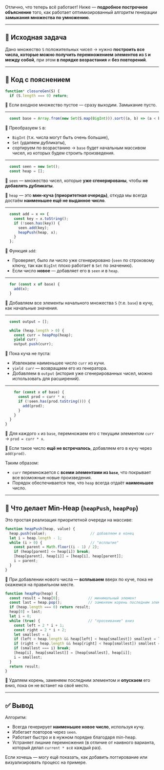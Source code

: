 Отлично, что теперь всё работает! Ниже — **подробное построчное объяснение** того, как работает оптимизированный алгоритм генерации **замыкания множества по умножению**.

---

## 🔢 Исходная задача

Дано множество `S` положительных чисел → нужно **построить все числа, которые можно получить перемножением элементов из `S` и между собой**, при этом **в порядке возрастания** и **без повторений**.

---

## 📜 Код с пояснением

```js
function* closureGen(S) {
  if (S.length === 0) return;
```

🔹 Если входное множество пустое — сразу выходим. Замыкание пусто.

---

```js
  const base = Array.from(new Set(S.map(BigInt))).sort((a, b) => (a < b ? -1 : 1));
```

🔹 Преобразуем `S` в:

* `BigInt` (т.к. числа могут быть очень большие),
* `Set` (удаляем дубликаты),
* сортируем по возрастанию → `base` будет начальным массивом чисел, из которых будем строить произведения.

---

```js
  const seen = new Set();
  const heap = [];
```

🔹 `seen` — множество чисел, которые **уже сгенерированы**, чтобы **не добавлять дубликаты**.

🔹 `heap` — это **мин-куча (приоритетная очередь)**, откуда мы всегда достаём **наименьшее ещё не выданное число**.

---

```js
  const add = x => {
    const key = x.toString();
    if (!seen.has(key)) {
      seen.add(key);
      heapPush(heap, x);
    }
  };
```

🔹 Функция `add`:

* Проверяет, было ли число уже сгенерировано (`seen` по строковому ключу, так как `BigInt` плохо работает в `Set` по значению).
* Если число **новое** — добавляет его в `seen` и в `heap`.

---

```js
  for (const x of base) {
    add(x);
  }
```

🔹 Добавляем все элементы начального множества `S` (т.е. `base`) в кучу, как начальные значения.

---

```js
  const output = [];

  while (heap.length > 0) {
    const curr = heapPop(heap);
    yield curr;
    output.push(curr);
```

🔹 Пока куча не пуста:

* Извлекаем наименьшее число `curr` из кучи.
* `yield curr` — возвращаем его из генератора.
* Добавляем в `output` (история уже сгенерированных чисел, можно использовать для расширений).

---

```js
    for (const x of base) {
      const prod = curr * x;
      if (!seen.has(prod.toString())) {
        add(prod);
      }
    }
  }
}
```

🔹 Для каждого `x` из `base`, перемножаем его с текущим элементом `curr` → `prod = curr * x`.

🔹 Если такое число **ещё не встречалось**, добавляем его в кучу через `add(prod)`.

Таким образом:

* `curr` перемножается с **всеми элементами из `base`**, что покрывает все возможные новые произведения.
* Порядок обеспечивается тем, что `heap` всегда отдаёт **наименьшее** число.

---

## 📌 Что делает Min-Heap (`heapPush`, `heapPop`)

Это простая реализация приоритетной очереди на массиве:

```js
function heapPush(heap, value) {
  heap.push(value);                    // добавляем в конец
  let i = heap.length - 1;
  while (i > 0) {                      // "всплытие"
    const parent = Math.floor((i - 1) / 2);
    if (heap[parent] <= heap[i]) break;
    [heap[parent], heap[i]] = [heap[i], heap[parent]];
    i = parent;
  }
}
```

🔹 При добавлении нового числа — **всплываем** вверх по куче, пока не окажемся на правильном месте.

```js
function heapPop(heap) {
  const result = heap[0];             // минимальный элемент
  const last = heap.pop();            // заменяем корень последним элементом
  if (heap.length === 0) return result;
  heap[0] = last;
  let i = 0;
  while (true) {                      // "просеивание" вниз
    const left = 2 * i + 1;
    const right = 2 * i + 2;
    let smallest = i;
    if (left < heap.length && heap[left] < heap[smallest]) smallest = left;
    if (right < heap.length && heap[right] < heap[smallest]) smallest = right;
    if (smallest === i) break;
    [heap[i], heap[smallest]] = [heap[smallest], heap[i]];
    i = smallest;
  }
  return result;
}
```

🔹 Удаляем корень, заменяем последним элементом и **опускаем** его вниз, пока он не встанет на своё место.

---

## ✅ Вывод

Алгоритм:

* Всегда генерирует **наименьшее новое число**, используя кучу.
* Избегает повторов через `seen`.
* Работает быстро и в нужном порядке благодаря min-heap.
* Устраняет лишние перемножения (в отличие от наивного варианта, который делал `current * всё` каждый раз).

Если хочешь — могу ещё показать, как добавить логгирование или визуализировать процесс на примере.
